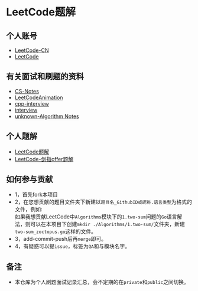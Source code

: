 ﻿# LeetCode题解  

## 个人账号  

- [LeetCode-CN](https://leetcode-cn.com/u/zoctopus_zhang/)  
- [LeetCode](https://leetcode.com/zoctopus/)


## 有关面试和刷题的资料  

- [CS-Notes](https://cyc2018.github.io/CS-Notes/#/)  
- [LeetCodeAnimation ](https://github.com/MisterBooo/LeetCodeAnimation)  
- [cpp-interview](https://interview.huihut.com/#/)  
- [interview](https://github.com/huihut/interview)  
- [unknown-Algorithm Notes](https://mnmunknown.gitbooks.io/algorithm-notes/content/)  

## 个人题解  

- [LeetCode题解](https://octopuslian.github.io/categories/LeetCode%E9%A2%98%E8%A7%A3/)  
- [LeetCode-剑指offer题解](https://octopuslian.github.io/categories/LeetCode-%E5%89%91%E6%8C%87offer%E9%A2%98%E8%A7%A3/)  

## 如何参与贡献  

- 1，首先fork本项目  
- 2，在您想贡献的题目文件夹下新建以`题目名_GithubID或昵称.语言类型`为格式的文件，例如:  
如果我想贡献LeetCode中`Algorithms`模块下的`1.two-sum`问题的`Go`语言解法，则可以在本项目下创建`mkdir ./Algorithms/1.two-sum/`文件夹，新建`two-sum_zoctopus.go`这样的文件。  
- 3，add-commit-push后再`merge`即可。  
- 4，有疑惑可以提`issue`，标签为`QA`和与模块名字。  

## 备注  

- 本仓库为个人刷题面试记录汇总，会不定期的在`private`和`public`之间切换。  

